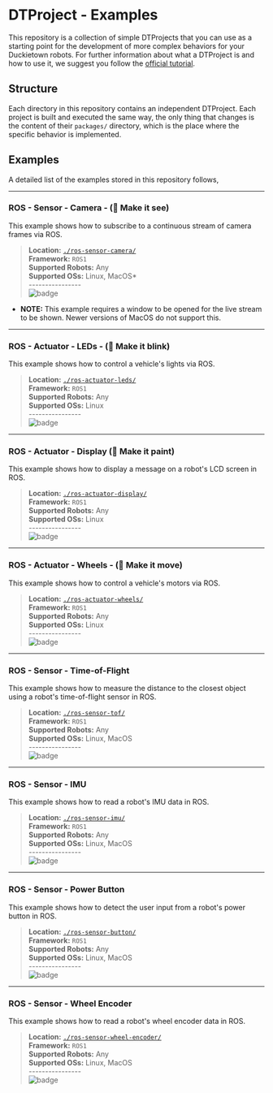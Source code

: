 # DTProject - Examples

This repository is a collection of simple DTProjects that you can use as a starting point for the development of more complex behaviors for your Duckietown robots. For further information about what a DTProject is and how to use it, we suggest you follow 
the [official tutorial](https://docs.duckietown.com/daffy/devmanual-software/beginner/dtproject/index.html).


## Structure

Each directory in this repository contains an independent DTProject. Each project is built and executed the same way, the only thing that changes is the content of their `packages/` directory, which is the place where the specific behavior is implemented.

## Examples

A detailed list of the examples stored in this repository follows,

---

### ROS - Sensor - Camera - (💬 Make it see)

This example shows how to subscribe to a continuous stream of camera frames via ROS.

> **Location:** [`./ros-sensor-camera/`](./ros-sensor-camera/) \
**Framework:** `ROS1` \
**Supported Robots:** Any \
**Supported OSs:** Linux, MacOS* \
---------------- \
![badge](https://shields.io/badge/status-ready-green?&style=plastic)

* **NOTE:** This example requires a window to be opened for the live stream to be shown. Newer versions of MacOS do not support this.


---


### ROS - Actuator - LEDs - (💬 Make it blink)

This example shows how to control a vehicle's lights via ROS.

> **Location:** [`./ros-actuator-leds/`](./ros-actuator-leds/) \
**Framework:** `ROS1` \
**Supported Robots:** Any \
**Supported OSs:** Linux \
---------------- \
![badge](https://shields.io/badge/status-ready-green?&style=plastic)


---


### ROS - Actuator - Display (💬 Make it paint)

This example shows how to display a message on a robot's LCD screen in ROS.

> **Location:** [`./ros-actuator-display/`](./ros-actuator-display/) \
**Framework:** `ROS1` \
**Supported Robots:** Any \
**Supported OSs:** Linux \
---------------- \
![badge](https://shields.io/badge/status-ready-green?&style=plastic)



---


### ROS - Actuator - Wheels - (💬 Make it move)

This example shows how to control a vehicle's motors via ROS.

> **Location:** [`./ros-actuator-wheels/`](./ros-actuator-wheels/) \
**Framework:** `ROS1` \
**Supported Robots:** Any \
**Supported OSs:** Linux \
---------------- \
![badge](https://shields.io/badge/status-TODO-red?&style=plastic)


---


### ROS - Sensor - Time-of-Flight

This example shows how to measure the distance to the closest object using a robot's time-of-flight sensor in ROS.

> **Location:** [`./ros-sensor-tof/`](./ros-sensor-tof/) \
**Framework:** `ROS1` \
**Supported Robots:** Any \
**Supported OSs:** Linux, MacOS \
---------------- \
![badge](https://shields.io/badge/status-ready-green?&style=plastic)


---


### ROS - Sensor - IMU

This example shows how to read a robot's IMU data in ROS.

> **Location:** [`./ros-sensor-imu/`](./ros-sensor-imu/) \
**Framework:** `ROS1` \
**Supported Robots:** Any \
**Supported OSs:** Linux, MacOS \
---------------- \
![badge](https://shields.io/badge/status-TODO-red?&style=plastic)


---


### ROS - Sensor - Power Button

This example shows how to detect the user input from a robot's power button in ROS.

> **Location:** [`./ros-sensor-button/`](./ros-sensor-button/) \
**Framework:** `ROS1` \
**Supported Robots:** Any \
**Supported OSs:** Linux, MacOS \
---------------- \
![badge](https://shields.io/badge/status-TODO-red?&style=plastic)


---


### ROS - Sensor - Wheel Encoder

This example shows how to read a robot's wheel encoder data in ROS.

> **Location:** [`./ros-sensor-wheel-encoder/`](./ros-sensor-wheel-encoder/) \
**Framework:** `ROS1` \
**Supported Robots:** Any \
**Supported OSs:** Linux, MacOS \
---------------- \
![badge](https://shields.io/badge/status-TODO-red?&style=plastic)